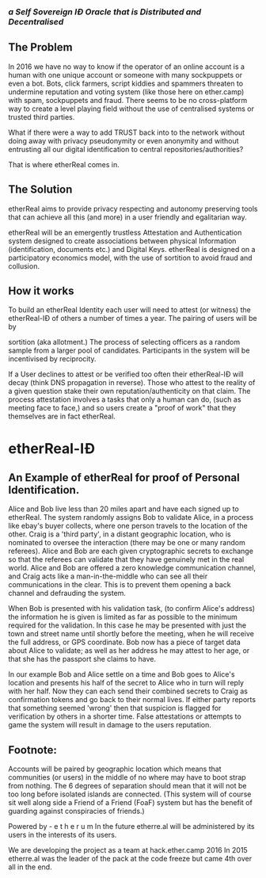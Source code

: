 
### *a Self Sovereign IÐ Oracle that is Distributed and Decentralised*


## The Problem
In 2016 we have no way to know if the operator of an online account is a human with one unique account or someone with many sockpuppets or even a bot. Bots, click farmers, script kiddies and spammers threaten to undermine reputation and voting system (like those here on ether.camp) with spam, sockpuppets and fraud. There seems to be no cross-platform way to create a level playing field without the use of centralised systems or trusted third parties.

What if there were a way to add TRUST back into to the network without doing away with privacy pseudonymity or even anonymity and without entrusting all our digital identification to central repositories/authorities?

That is where etherReal comes in.

## The Solution
etherReal aims to provide privacy respecting and autonomy preserving tools that can achieve all this (and more) in a user friendly and egalitarian way.

etherReal will be an emergently trustless Attestation and Authentication system designed to create associations between physical Information (identification, documents etc.) and Digital Keys.  etherReal is designed on a participatory economics model, with the use of sortition to avoid fraud and collusion.

## How it works
To build an etherReal Identity each user will need to attest (or witness) the etherReal-IÐ of others a number of times a year. The pairing of users will be by

sortition (aka allotment.) The process of selecting officers as a random sample from a larger pool of candidates. Participants in the system will be incentivised by reciprocity.

If a User declines to attest or be verified too often their etherReal-IÐ will decay (think DNS propagation in reverse). Those who attest to the reality of a given question stake their own reputation/authenticity on that claim. The process attestation involves a tasks that only a human can do, (such as meeting face to face,) and so users create a "proof of work" that they themselves are in fact etherReal.

# etherReal-IÐ
## An Example of etherReal for proof of Personal Identification.
Alice and Bob live less than 20 miles apart and have each signed up to etherReal. The system randomly assigns Bob to validate Alice, in a process like ebay's buyer collects, where one person travels to the location of the other.   Craig is a 'third party', in a distant geographic location, who is nominated to oversee the interaction (there may be one or many random referees). Alice and Bob are each given cryptographic secrets to exchange so that the referees can validate that they have genuinely met in the real world. Alice and Bob are offered a zero knowledge communication channel, and Craig acts like a man-in-the-middle who can see all their communications in the clear.  This is to prevent them opening a back channel and defrauding the system.

When Bob is presented with his validation task, (to confirm Alice's address) the information he is given is limited as far as possible to the minimum required for the validation. In this case he may be presented with just the town and street name until shortly before the meeting, when he will receive the full address, or GPS coordinate.  Bob now has a piece of target data about Alice to validate; as well as her address he may attest to her age, or that she has the passport she claims to have.

In our example Bob and Alice settle on a time and Bob goes to Alice's location and presents his half of the secret to Alice who in turn will reply with her half. Now they can each send their combined secrets to Craig as confirmation tokens and go back to their normal lives. If either party reports that something seemed 'wrong' then that suspicion is flagged for verification by others in a shorter time.  False attestations or attempts to game the system will result in damage to the users reputation.



## Footnote: 

Accounts will be paired by geographic location which means that communities (or users) in the middle of no where may have to boot strap from nothing. The 6 degrees of separation should mean that it will not be too long before isolated islands are connected. (This system will of course sit well along side a Friend of a Friend (FoaF) system but has the benefit of guarding against conspiracies of friends.)

Powered by - e t h e r u m 
In the future etherre.al will be administered by its users
in the interests of its users.









We are developing the project as a team at hack.ether.camp 2016 
In 2015 etherre.al was the leader of the pack at the code freeze but came 4th over all in the end.


